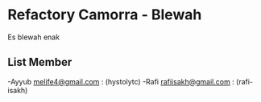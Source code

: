 # Refactory Camorra - Blewah
Es blewah enak

## List Member
-Ayyub <melife4@gmail.com> : (hystolytc)
-Rafi <rafiisakh@gmail.com> : (rafi-isakh)
